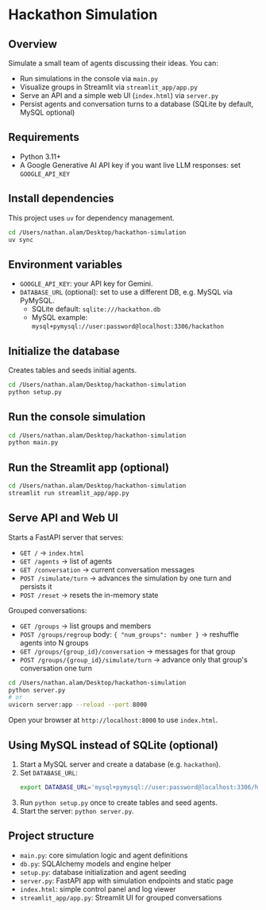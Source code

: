 Hackathon Simulation
====================

Overview
--------
Simulate a small team of agents discussing their ideas. You can:
- Run simulations in the console via `main.py`
- Visualize groups in Streamlit via `streamlit_app/app.py`
- Serve an API and a simple web UI (`index.html`) via `server.py`
- Persist agents and conversation turns to a database (SQLite by default, MySQL optional)

Requirements
------------
- Python 3.11+
- A Google Generative AI API key if you want live LLM responses: set `GOOGLE_API_KEY`

Install dependencies
--------------------
This project uses `uv` for dependency management.

```bash
cd /Users/nathan.alam/Desktop/hackathon-simulation
uv sync
```

Environment variables
---------------------
- `GOOGLE_API_KEY`: your API key for Gemini.
- `DATABASE_URL` (optional): set to use a different DB, e.g. MySQL via PyMySQL.
  - SQLite default: `sqlite:///hackathon.db`
  - MySQL example: `mysql+pymysql://user:password@localhost:3306/hackathon`

Initialize the database
-----------------------
Creates tables and seeds initial agents.

```bash
cd /Users/nathan.alam/Desktop/hackathon-simulation
python setup.py
```

Run the console simulation
--------------------------
```bash
cd /Users/nathan.alam/Desktop/hackathon-simulation
python main.py
```

Run the Streamlit app (optional)
--------------------------------
```bash
cd /Users/nathan.alam/Desktop/hackathon-simulation
streamlit run streamlit_app/app.py
```

Serve API and Web UI
--------------------
Starts a FastAPI server that serves:
- `GET /` → `index.html`
- `GET /agents` → list of agents
- `GET /conversation` → current conversation messages
- `POST /simulate/turn` → advances the simulation by one turn and persists it
- `POST /reset` → resets the in-memory state

Grouped conversations:
- `GET /groups` → list groups and members
- `POST /groups/regroup` body: `{ "num_groups": number }` → reshuffle agents into N groups
- `GET /groups/{group_id}/conversation` → messages for that group
- `POST /groups/{group_id}/simulate/turn` → advance only that group's conversation one turn

```bash
cd /Users/nathan.alam/Desktop/hackathon-simulation
python server.py
# or
uvicorn server:app --reload --port 8000
```

Open your browser at `http://localhost:8000` to use `index.html`.

Using MySQL instead of SQLite (optional)
----------------------------------------
1. Start a MySQL server and create a database (e.g. `hackathon`).
2. Set `DATABASE_URL`:
   ```bash
   export DATABASE_URL='mysql+pymysql://user:password@localhost:3306/hackathon'
   ```
3. Run `python setup.py` once to create tables and seed agents.
4. Start the server: `python server.py`.

Project structure
-----------------
- `main.py`: core simulation logic and agent definitions
- `db.py`: SQLAlchemy models and engine helper
- `setup.py`: database initialization and agent seeding
- `server.py`: FastAPI app with simulation endpoints and static page
- `index.html`: simple control panel and log viewer
- `streamlit_app/app.py`: Streamlit UI for grouped conversations


